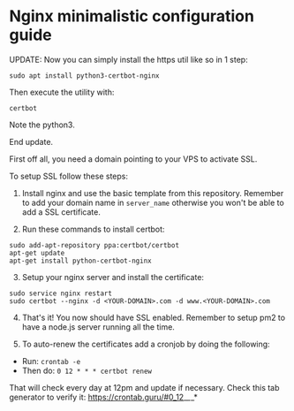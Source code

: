 # Nginx minimalistic configuration guide

UPDATE: Now you can simply install the https util like so in 1 step:

```
sudo apt install python3-certbot-nginx
```

Then execute the utility with:

```
certbot
```

Note the python3.

End update.

First off all, you need a domain pointing to your VPS to activate SSL.

To setup SSL follow these steps:

1. Install nginx and use the basic template from this repository. Remember to add your domain name in `server_name` otherwise you won't be able to add a SSL certificate.

2. Run these commands to install certbot:

```
sudo add-apt-repository ppa:certbot/certbot
apt-get update
apt-get install python-certbot-nginx
```

3. Setup your nginx server and install the certificate:

```
sudo service nginx restart
sudo certbot --nginx -d <YOUR-DOMAIN>.com -d www.<YOUR-DOMAIN>.com
```

4. That's it! You now should have SSL enabled. Remember to setup pm2 to have a node.js server running all the time.

5. To auto-renew the certificates add a cronjob by doing the following:
- Run: 
```crontab -e```
- Then do:
```0 12 * * * certbot renew```

That will check every day at 12pm and update if necessary. Check this tab generator to verify it: https://crontab.guru/#0_12_*_*_*
